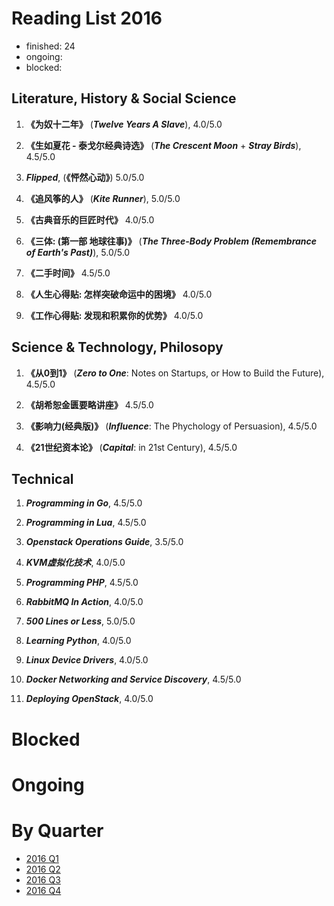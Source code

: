 Reading List 2016
========================

* finished: 24
* ongoing:
* blocked:

## Literature, History & Social Science
1. **《为奴十二年》** (***Twelve Years A Slave***), 4.0/5.0

1. **《生如夏花 - 泰戈尔经典诗选》** (***The Crescent Moon*** + ***Stray Birds***), 4.5/5.0

1. ***Flipped***, (**《怦然心动》**) 5.0/5.0

1. **《追风筝的人》** (***Kite Runner***), 5.0/5.0

1. **《古典音乐的巨匠时代》** 4.0/5.0

1. **《三体: (第一部 地球往事)》** (***The Three-Body Problem (Remembrance of Earth's Past)***), 5.0/5.0

1. **《二手时间》** 4.5/5.0

1. **《人生心得贴: 怎样突破命运中的困境》** 4.0/5.0

1. **《工作心得贴: 发现和积累你的优势》** 4.0/5.0

## Science & Technology, Philosopy
1. **《从0到1》** (***Zero to One***: Notes on Startups, or How to Build the Future), 4.5/5.0

1. **《胡希恕金匮要略讲座》** 4.5/5.0

1. **《影响力(经典版)》** (***Influence***: The Phychology of Persuasion), 4.5/5.0

1. **《21世纪资本论》** (***Capital***: in 21st Century), 4.5/5.0

## Technical
1. ***Programming in Go***, 4.5/5.0

1. ***Programming in Lua***, 4.5/5.0

1. ***Openstack Operations Guide***, 3.5/5.0

1. ***KVM虚拟化技术***, 4.0/5.0

1. ***Programming PHP***, 4.5/5.0

1. ***RabbitMQ In Action***, 4.0/5.0

1. ***500 Lines or Less***, 5.0/5.0

1. ***Learning Python***, 4.0/5.0

1. ***Linux Device Drivers***, 4.0/5.0

1. ***Docker Networking and Service Discovery***, 4.5/5.0

1. ***Deploying OpenStack***, 4.0/5.0


# Blocked

# Ongoing

# By Quarter
- [2016 Q1](2016_Q1.md)
- [2016 Q2](2016_Q2.md)
- [2016 Q3](2016_Q3.md)
- [2016 Q4](2016_Q4.md)
